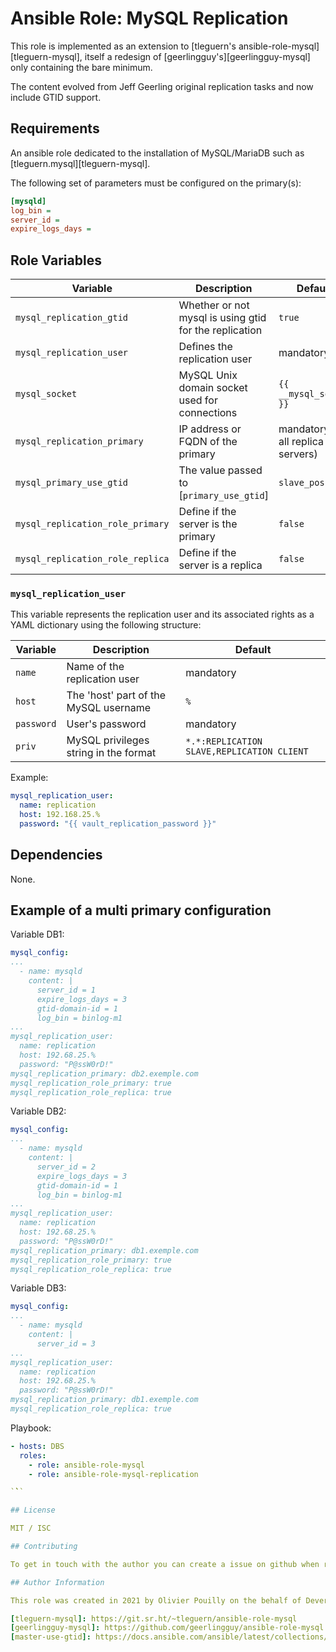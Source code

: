 # Ansible Role: MySQL Replication

This role is implemented as an extension to [tleguern's ansible-role-mysql][tleguern-mysql], itself a redesign of [geerlingguy's][geerlingguy-mysql] only containing the bare minimum.

The content evolved from Jeff Geerling original replication tasks and now include GTID support.

## Requirements

An ansible role dedicated to the installation of MySQL/MariaDB such as [tleguern.mysql][tleguern-mysql].

The following set of parameters must be configured on the primary(s):

```ini
[mysqld]
log_bin =
server_id =
expire_logs_days =
```

## Role Variables

| Variable | Description | Default |
|----------|-------------|---------|
| `mysql_replication_gtid` | Whether or not mysql is using gtid for the replication | `true` |
| `mysql_replication_user` | Defines the replication user | mandatory |
| `mysql_socket` | MySQL Unix domain socket used for connections | `{{ __mysql_socket }}` |
| `mysql_replication_primary` | IP address or FQDN of the primary | mandatory (for all replica servers)|
| `mysql_primary_use_gtid` | The value passed to [`primary_use_gtid`] | `slave_pos` |
| `mysql_replication_role_primary` | Define if the server is the primary | `false` |
| `mysql_replication_role_replica` | Define if the server is a replica | `false` |

### `mysql_replication_user`

This variable represents the replication user and its associated rights as a YAML dictionary using the following structure:

| Variable | Description | Default |
|----------|-------------|---------|
| `name` | Name of the replication user | mandatory |
| `host` | The 'host' part of the MySQL username | `%` |
| `password` | User's password  | mandatory |
| `priv` | MySQL privileges string in the format  | `*.*:REPLICATION SLAVE,REPLICATION CLIENT` |

Example:

```yaml
mysql_replication_user:
  name: replication
  host: 192.168.25.%
  password: "{{ vault_replication_password }}"
```

## Dependencies

None.

## Example of a multi primary configuration

Variable DB1:

```yaml
mysql_config:
...
  - name: mysqld
    content: |
      server_id = 1
      expire_logs_days = 3
      gtid-domain-id = 1
      log_bin = binlog-m1
...
mysql_replication_user:
  name: replication
  host: 192.68.25.%
  password: "P@ssW0rD!"
mysql_replication_primary: db2.exemple.com
mysql_replication_role_primary: true
mysql_replication_role_replica: true
```

Variable DB2:

```yaml
mysql_config:
...
  - name: mysqld
    content: |
      server_id = 2
      expire_logs_days = 3
      gtid-domain-id = 1
      log_bin = binlog-m1
...
mysql_replication_user:
  name: replication
  host: 192.68.25.%
  password: "P@ssW0rD!"
mysql_replication_primary: db1.exemple.com
mysql_replication_role_primary: true
mysql_replication_role_replica: true
```

Variable DB3:

```yaml
mysql_config:
...
  - name: mysqld
    content: |
      server_id = 3
...
mysql_replication_user:
  name: replication
  host: 192.68.25.%
  password: "P@ssW0rD!"
mysql_replication_primary: db1.exemple.com
mysql_replication_role_replica: true
```

Playbook:

```yaml
- hosts: DBS
  roles:
    - role: ansible-role-mysql
    - role: ansible-role-mysql-replication

`̀̀``

## License

MIT / ISC

## Contributing

To get in touch with the author you can create a issue on github when requesting features.

## Author Information

This role was created in 2021 by Olivier Pouilly on the behalf of Deveryware.

[tleguern-mysql]: https://git.sr.ht/~tleguern/ansible-role-mysql
[geerlingguy-mysql]: https://github.com/geerlingguy/ansible-role-mysql
[master-use-gtid]: https://docs.ansible.com/ansible/latest/collections/community/mysql/mysql_replication_module.html#parameter-master_use_gtid

